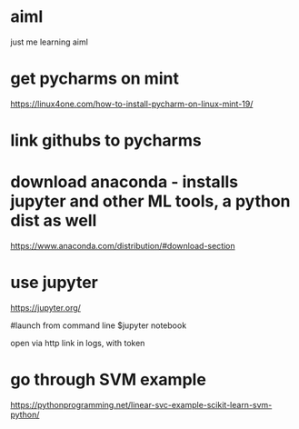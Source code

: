 # aiml
just me learning aiml

# get pycharms on mint
https://linux4one.com/how-to-install-pycharm-on-linux-mint-19/

# link githubs to pycharms

# download anaconda - installs jupyter and other ML tools, a python dist as well
https://www.anaconda.com/distribution/#download-section

# use jupyter
https://jupyter.org/

#launch from command line
$jupyter notebook

open via http link in logs, with token

# go through SVM example
https://pythonprogramming.net/linear-svc-example-scikit-learn-svm-python/
